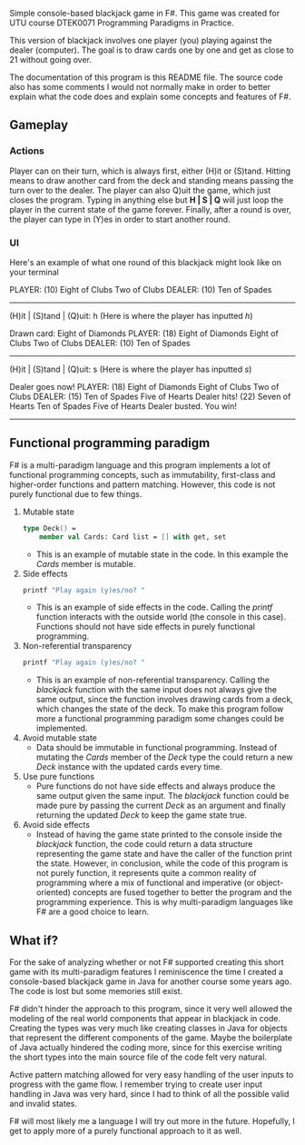 Simple console-based blackjack game in F#. This game was created for UTU course DTEK0071 Programming Paradigms in Practice.

This version of blackjack involves one player (you) playing against the dealer (computer). The goal is to draw cards one by one and get as close to 21 without going over. 

The documentation of this program is this README file. The source code also has some comments I would not normally make in order to better explain what the code does and explain some concepts and features of F#.
## Gameplay
### Actions
Player can on their turn, which is always first, either (H)it or (S)tand. Hitting means to draw another card from the deck and standing means passing the turn over to the dealer. The player can also Q)uit the game, which just closes the program. Typing in anything else but **H | S | Q** will just loop the player in the current state of the game forever.  Finally, after a round is over, the player can type in (Y)es in order to start another round.

### UI
Here's an example of what one round of this blackjack might look like on your terminal

PLAYER: (10)
Eight of Clubs
Two of Clubs
DEALER: (10)
Ten of Spades
******
(H)it | (S)tand | (Q)uit: h (Here is where the player has inputted *h*)

Drawn card:
Eight of Diamonds
PLAYER: (18)
Eight of Diamonds
Eight of Clubs
Two of Clubs
DEALER: (10)
Ten of Spades
******
(H)it | (S)tand | (Q)uit: s (Here is where the player has inputted *s*)

Dealer goes now!
PLAYER: (18)
Eight of Diamonds
Eight of Clubs
Two of Clubs
DEALER: (15)
Ten of Spades
Five of Hearts
Dealer hits! (22)
Seven of Hearts
Ten of Spades
Five of Hearts
Dealer busted.
You win!

------

## Functional programming paradigm
F# is a multi-paradigm language and this program implements a lot of functional programming concepts, such as immutability, first-class and higher-order functions and pattern matching. However, this code is not purely functional due to few things.

1. Mutable state
	```fsharp
	type Deck() =
	    member val Cards: Card list = [] with get, set
    ```
    - This is an example of mutable state in the code. In this example the *Cards* member is mutable.
2. Side effects
	```fsharp
	printf "Play again (y)es/no? "
	```
	- This is an example of side effects in the code. Calling the *printf* function interacts with the outside world (the console in this case). Functions should not have side effects in purely functional programming.
3. Non-referential transparency
	```fsharp
	printf "Play again (y)es/no? "
	```
	- This is an example of non-referential transparency. Calling the *blackjack* function with the same input does not always give the same output, since the function involves drawing cards from a deck, which changes the state of the deck.
To make this program follow more a functional programming paradigm some changes could be implemented.
1. Avoid mutable state
	- Data should be immutable in functional programming. Instead of mutating the *Cards* member of the *Deck* type the could return a new *Deck* instance with the updated cards every time.
2. Use pure functions
	- Pure functions do not have side effects and always produce the same output given the same input. The *blackjack* function could be made pure by passing the current *Deck* as an argument and finally returning the updated *Deck* to keep the game state true.
3. Avoid side effects
	- Instead of having the game state printed to the console inside the *blackjack* function, the code could return a data structure representing the game state and have the caller of the function print the state.
However, in conclusion, while the code of this program is not purely function, it represents quite a common reality of programming where a mix of functional and imperative (or object-oriented) concepts are fused together to better the program and the programming experience. This is why multi-paradigm languages like F# are a good choice to learn.

## What if?
For the sake of analyzing whether or not F# supported creating this short game with its multi-paradigm features I reminiscence the time I created a console-based blackjack game in Java for another course some years ago. The code is lost but some memories still exist.

F# didn't hinder the approach to this program, since it very well allowed the modeling of the real world components that appear in blackjack in code. Creating the types was very much like creating classes in Java for objects that represent the different components of the game. Maybe the boilerplate of Java actually hindered the coding more, since for this exercise writing the short types into the main source file of the code felt very natural.

Active pattern matching allowed for very easy handling of the user inputs to progress with the game flow. I remember trying to create user input handling in Java was very hard, since I had to think of all the possible valid and invalid states. 

F# will most likely me a language I will try out more in the future. Hopefully, I get to apply more of a purely functional approach to it as well.